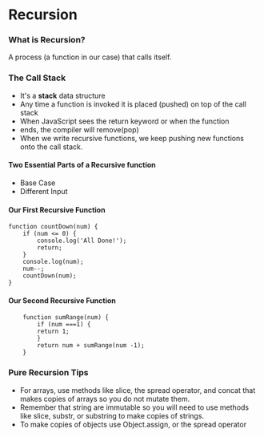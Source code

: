 # Recursion

### What is Recursion?

A process (a function in our case) that calls itself.

### The Call Stack

- It's a **stack** data structure
- Any time a function is invoked it is placed (pushed) on
  top of the call stack
- When JavaScript sees the return keyword or when the function
- ends, the compiler will remove(pop)
- When we write recursive functions, we keep pushing new functions onto the call stack.

#### Two Essential Parts of a Recursive function

- Base Case
- Different Input

#### Our First Recursive Function

```
function countDown(num) {
    if (num <= 0) {
        console.log('All Done!');
        return;
    }
    console.log(num);
    num--;
    countDown(num);
}
```

#### Our Second Recursive Function

```
    function sumRange(num) {
        if (num ===1) {
        return 1;
        }
        return num + sumRange(num -1);
    }
```

### Pure Recursion Tips

- For arrays, use methods like slice, the spread operator, and concat that makes
  copies of arrays so you do not mutate them.
- Remember that string are immutable so you will need to use methods like slice,
  substr, or substring to make copies of strings.
- To make copies of objects use Object.assign, or the spread operator
